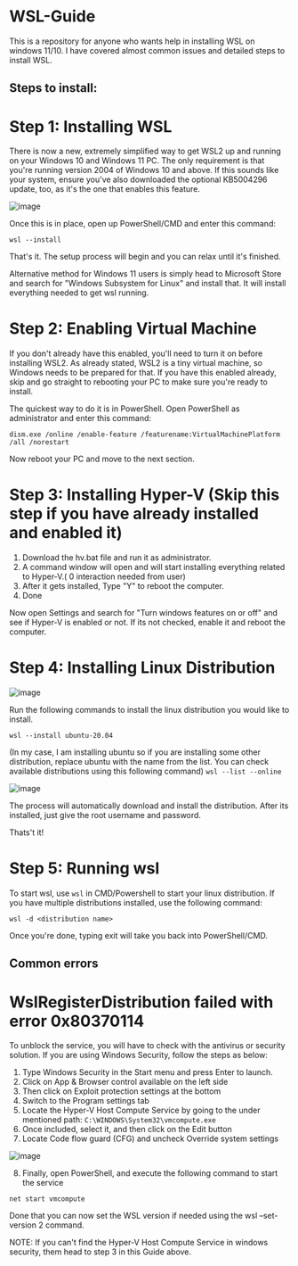 # WSL-Guide
This is a repository for anyone who wants help in installing WSL on windows 11/10. I have covered almost common issues and detailed steps to install WSL. 


## Steps to install:

# Step 1: Installing WSL

There is now a new, extremely simplified way to get WSL2 up and running on your Windows 10 and Windows 11 PC. The only requirement is that you're running version 2004 of Windows 10 and above. If this sounds like your system, ensure you've also downloaded the optional KB5004296 update, too, as it's the one that enables this feature.

![image](https://user-images.githubusercontent.com/45682747/138655533-142ea4c1-1c7a-41da-bccc-e5f75a5820b4.png)

Once this is in place, open up PowerShell/CMD and enter this command:

`wsl --install`

That's it. The setup process will begin and you can relax until it's finished.

Alternative method for Windows 11 users is simply head to Microsoft Store and search for "Windows Subsystem for Linux" and install that. It will install everything needed to get wsl running.

# Step 2: Enabling Virtual Machine

If you don't already have this enabled, you'll need to turn it on before installing WSL2. As already stated, WSL2 is a tiny virtual machine, so Windows needs to be prepared for that. If you have this enabled already, skip and go straight to rebooting your PC to make sure you're ready to install.

The quickest way to do it is in PowerShell. Open PowerShell as administrator and enter this command:

`dism.exe /online /enable-feature /featurename:VirtualMachinePlatform /all /norestart`

Now reboot your PC and move to the next section.

# Step 3: Installing Hyper-V (Skip this step if you have already installed and enabled it)

1. Download the hv.bat file and run it as administrator.
2. A command window will open and will start installing everything related to Hyper-V.( 0 interaction needed from user)
3. After it gets installed, Type "Y" to reboot the computer.
4. Done

Now open Settings and search for "Turn windows features on or off" and see if Hyper-V is enabled or not. If its not checked, enable it and reboot the computer.

# Step 4: Installing Linux Distribution

![image](https://user-images.githubusercontent.com/45682747/138656603-307d4f6d-3e13-4fd2-81fa-668d06c2fada.png)

Run the following commands to install the linux distribution you would like to install.

`wsl --install ubuntu-20.04`

(In my case, I am installing ubuntu so if you are installing some other distribution, replace ubuntu with the name from the list. You can check available distributions using this following command)
`wsl --list --online`

![image](https://user-images.githubusercontent.com/45682747/138657235-437a78a1-b32d-4fcb-bffe-73b03bed0fd4.png)

The process will automatically download and install the distribution. After its installed, just give the root username and password.

Thats't it!

# Step 5: Running wsl

To start wsl, use `wsl` in CMD/Powershell to start your linux distribution. If you have multiple distributions installed, use the following command:

`wsl -d <distribution name>`

Once you're done, typing exit will take you back into PowerShell/CMD.


## Common errors

# WslRegisterDistribution failed with error 0x80370114
To unblock the service, you will have to check with the antivirus or security solution. If you are using Windows Security, follow the steps as below:

1. Type Windows Security in the Start menu and press Enter to launch.
2. Click on App & Browser control available on the left side
3. Then click on Exploit protection settings at the bottom
4. Switch to the Program settings tab
5. Locate the Hyper-V Host Compute Service by going to the under mentioned path: `C:\WINDOWS\System32\vmcompute.exe`
6. Once included, select it, and then click on the Edit button
7. Locate Code flow guard (CFG) and uncheck Override system settings

![image](https://user-images.githubusercontent.com/45682747/138658062-e299f00a-7bbe-4447-b7d2-974ad7528353.png)

8. Finally, open PowerShell, and execute the following command to start the service

`net start vmcompute`

Done that you can now set the WSL version if needed using the wsl –set-version <distro name> 2 command.

NOTE: If you can't find the Hyper-V Host Compute Service in windows security, them head to step 3 in this Guide above.
